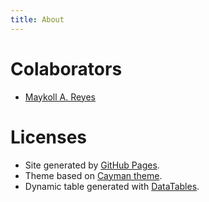```yaml
---
title: About
---
```


# Colaborators

- [Maykoll A. Reyes](https://github.com/MKReyesH)

# Licenses

- Site generated by <a href="https://pages.github.com">GitHub Pages</a>.
- Theme based on <a href="https://github.com/pages-themes/cayman">Cayman theme</a>.
- Dynamic table generated with <a href="https://datatables.net">DataTables</a>.
